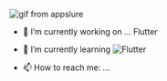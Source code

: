   ![gif from appslure](https://excelcoders.com/wp-content/uploads/2022/07/android.gif)
   
- 🔭 I’m currently working on ... Flutter 
- 🌱 I’m currently learning  ![Flutter]([https://img.shields.io/badge/Ionic-3880FF?style=for-the-badge&logo=ionic&logoColor=white](https://img.shields.io/badge/Flutter-02569B?style=for-the-badge&logo=flutter&logoColor=white))

- 📫 How to reach me: ...


